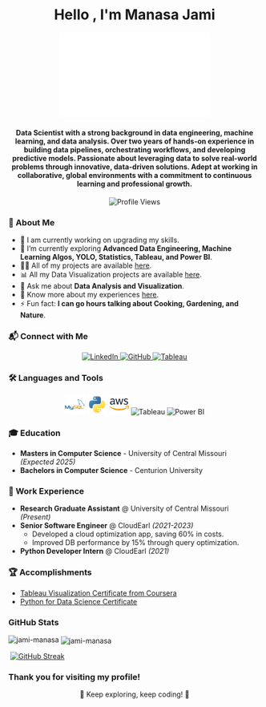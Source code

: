 

<h1 align="center">Hello , I'm Manasa Jami</h1>

<p align="center">
  <img src="https://github.com/jami-manasa/jami-manasa/blob/main/f2.png" alt="Profile Pic" width="300"/>
</p>

<h4 align="center">Data Scientist with a strong background in data engineering, machine learning, and data analysis. Over two years of hands-on experience in building data pipelines, orchestrating workflows, and developing predictive models. Passionate about leveraging data to solve real-world problems through innovative, data-driven solutions. Adept at working in collaborative, global environments with a commitment to continuous learning and professional growth.</h4>

<p align="center">
  <img src="https://komarev.com/ghpvc/?username=jami-manasa&label=Profile%20Views&color=0e75b6&style=for-the-badge" alt="Profile Views"/>
</p>

### 🚀 About Me

- 🔭 I am currently working on upgrading my skills.
- 🌱 I’m currently exploring **Advanced Data Engineering, Machine Learning Algos, YOLO, Statistics, Tableau, and Power BI**.
- 👨‍💻 All of my projects are available [here](https://github.com/jami-manasa).
- 📊 All my Data Visualization projects are available [here](https://public.tableau.com/app/profile/j.manasa/).
- 💬 Ask me about **Data Analysis and Visualization**.
- 📄 Know more about my experiences [here](https://www.linkedin.com/in/jami-manasa/).
- ⚡ Fun fact: **I can go hours talking about Cooking, Gardening, and Nature**.

### 📬 Connect with Me

<p align="center">
  <a href="https://linkedin.com/in/jami-manasa" target="_blank">
    <img src="https://raw.githubusercontent.com/rahuldkjain/github-profile-readme-generator/master/src/images/icons/Social/linked-in-alt.svg" alt="LinkedIn" height="30" width="40" />
  </a>
  <a href="https://github.com/jami-manasa" target="_blank">
    <img src="https://github.githubassets.com/images/modules/logos_page/GitHub-Mark.png" alt="GitHub" height="30" width="40" />
  </a>
  <a href="https://public.tableau.com/app/profile/j.manasa/" target="_blank">
    <img src="https://www.selectdistinct.co.uk/wp-content/uploads/2023/03/Tableau-logo-removebg-preview.png" alt="Tableau" height="30" width="40" />
  </a>
</p>

### 🛠️ Languages and Tools

<p align="center">
  <img src="https://raw.githubusercontent.com/devicons/devicon/master/icons/mysql/mysql-original-wordmark.svg" alt="MySQL" width="40" height="40" />
  <img src="https://raw.githubusercontent.com/devicons/devicon/master/icons/python/python-original.svg" alt="Python" width="40" height="40" />
  <img src="https://raw.githubusercontent.com/devicons/devicon/master/icons/amazonwebservices/amazonwebservices-original-wordmark.svg" alt="AWS" width="40" height="40" />
  <img src="https://www.selectdistinct.co.uk/wp-content/uploads/2023/03/Tableau-logo-removebg-preview.png" alt="Tableau" width="40" height="40" />
  <img src="https://its.ucr.edu/sites/default/files/styles/form_preview/public/powerbi%20logo%201.png?itok=yYXO-S-V" alt="Power BI" width="40" height="40" />
</p>

### 🎓 Education

- **Masters in Computer Science** - University of Central Missouri *(Expected 2025)*
- **Bachelors in Computer Science** - Centurion University

### 💼 Work Experience

- **Research Graduate Assistant** @ University of Central Missouri *(Present)*
- **Senior Software Engineer** @ CloudEarl *(2021-2023)*
  - Developed a cloud optimization app, saving 60% in costs.
  - Improved DB performance by 15% through query optimization.
- **Python Developer Intern** @ CloudEarl *(2021)*

### 🏆 Accomplishments

- [Tableau Visualization Certificate from Coursera](https://www.coursera.org/account/accomplishments/verify/6VM6E62HUK4T?utm_source=link&utm_medium=certificate&utm_content=cert_image&utm_campaign=sharing_cta&utm_product=course)
- [Python for Data Science Certificate](https://www.credly.com/badges/f073772b-a184-440e-8a5e-edeb50012761)

### GitHub Stats

<p align="center">
 <p><img align="left" src="https://github-readme-stats.vercel.app/api/top-langs?username=jami-manasa&show_icons=true&locale=en&layout=compact&size_weight=0.1&count_weight=0.1" alt="jami-manasa" /></p>

<p>&nbsp;<img align="center" src="https://github-readme-stats.vercel.app/api?username=jami-manasa&show_icons=true&locale=en" alt="jami-manasa" /></p>


<p>&nbsp;<a href="https://git.io/streak-stats"><img src="https://github-readme-streak-stats.herokuapp.com?user=jami-manasa&card_width=300&card_height=190" alt="GitHub Streak" /></a></p>
</p>

###  Thank you for visiting my profile! 

<p align="center">
  🌟 Keep exploring, keep coding! 🌟
</p>
